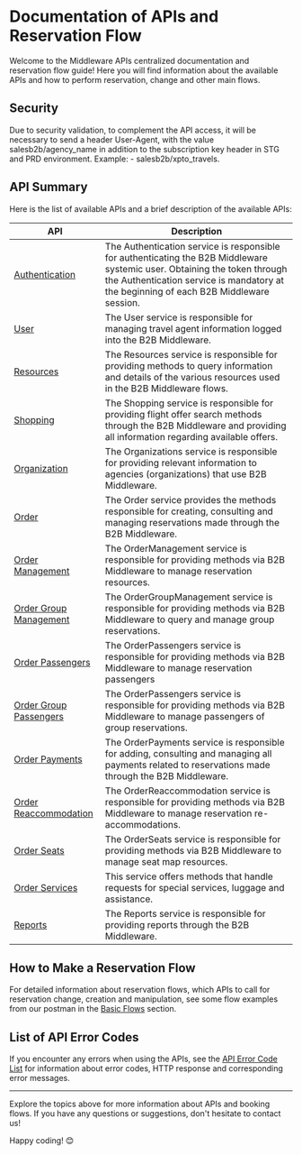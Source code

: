 # Documentation of APIs and Reservation Flow

Welcome to the Middleware APIs centralized documentation and reservation flow guide! Here you will find information about the available APIs and how to perform reservation, change and other main flows.

## Security

Due to security validation, to complement the API access, it will be necessary to send a header User-Agent, with the value salesb2b/agency_name in addition to the subscription key header in STG and PRD environment. Example: - salesb2b/xpto_travels.

## API Summary

Here is the list of available APIs and a brief description of the available APIs:

| API | Description |
|-------|---------------------------------------------------|
| [Authentication](https://apim-stg-us-general.developer.azure-api.net/api-details#api=Sales.B2B.Authentication.Api) | The Authentication service is responsible for authenticating the B2B Middleware systemic user. Obtaining the token through the Authentication service is mandatory at the beginning of each B2B Middleware session. |
| [User](https://apim-stg-us-general.developer.azure-api.net/api-details#api=Sales.B2B.User.Api) | The User service is responsible for managing travel agent information logged into the B2B Middleware. |
| [Resources](https://apim-stg-us-general.developer.azure-api.net/api-details#api=Sales.B2B.Resources.Api) | The Resources service is responsible for providing methods to query information and details of the various resources used in the B2B Middleware flows. |
| [Shopping](https://apim-stg-us-general.developer.azure-api.net/api-details#api=Sales.B2B.Shopping.Api) | The Shopping service is responsible for providing flight offer search methods through the B2B Middleware and providing all information regarding available offers. |
| [Organization](https://apim-stg-us-general.developer.azure-api.net/api-details#api=Sales.B2B.Organizations.Api) | The Organizations service is responsible for providing relevant information to agencies (organizations) that use B2B Middleware. |
| [Order](https://apim-stg-us-general.developer.azure-api.net/api-details#api=Sales.B2B.Order.Api) | The Order service provides the methods responsible for creating, consulting and managing reservations made through the B2B Middleware. |
| [Order Management](https://apim-stg-us-general.developer.azure-api.net/api-details#api=Sales.B2B.Order.Management.Api) | The OrderManagement service is responsible for providing methods via B2B Middleware to manage reservation resources. |
| [Order Group Management](https://apim-stg-us-general.developer.azure-api.net/api-details#api=Sales.B2B.Order.Group.Management.Api) | The OrderGroupManagement service is responsible for providing methods via B2B Middleware to query and manage group reservations. |
| [Order Passengers](https://apim-stg-us-general.developer.azure-api.net/api-details#api=Sales.B2B.Order.Passengers.Api) | The OrderPassengers service is responsible for providing methods via B2B Middleware to manage reservation passengers|
| [Order Group Passengers](https://apim-stg-us-general.developer.azure-api.net/api-details#api=Sales.B2B.Order.Passengers.Api) | The OrderPassengers service is responsible for providing methods via B2B Middleware to manage passengers of group reservations. |
| [Order Payments](https://apim-stg-us-general.developer.azure-api.net/api-details#api=Sales.B2B.Order.Payments.Api) | The OrderPayments service is responsible for adding, consulting and managing all payments related to reservations made through the B2B Middleware. |
| [Order Reaccommodation](https://apim-stg-us-general.developer.azure-api.net/api-details#api=Sales.B2B.Order.Reaccommodation.Api) | The OrderReaccommodation service is responsible for providing methods via B2B Middleware to manage reservation re-accommodations.|
| [Order Seats](https://apim-stg-us-general.developer.azure-api.net/api-details#api=Sales.B2B.Order.Seats.Api) | The OrderSeats service is responsible for providing methods via B2B Middleware to manage seat map resources. |
| [Order Services](https://apim-stg-us-general.developer.azure-api.net/api-details#api=Sales.B2B.Order.Services.Api) | This service offers methods that handle requests for special services, luggage and assistance. |
| [Reports](https://apim-stg-us-general.developer.azure-api.net/api-details#api=Sales.B2B.Reports.Api) | The Reports service is responsible for providing reports through the B2B Middleware. |

## How to Make a Reservation Flow

For detailed information about reservation flows, which APIs to call for reservation change, creation and manipulation, see some flow examples from our postman in the [Basic Flows](/docs/en-us/postman/README.md) section.

## List of API Error Codes

If you encounter any errors when using the APIs, see the [API Error Code List](/docs/pt-br/apis-doc/errors-code.md) for information about error codes, HTTP response and corresponding error messages.

---

Explore the topics above for more information about APIs and booking flows. If you have any questions or suggestions, don't hesitate to contact us!

Happy coding! 😊
